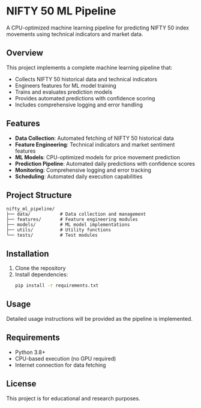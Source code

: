 # NIFTY 50 ML Pipeline

A CPU-optimized machine learning pipeline for predicting NIFTY 50 index movements using technical indicators and market data.

## Overview

This project implements a complete machine learning pipeline that:
- Collects NIFTY 50 historical data and technical indicators
- Engineers features for ML model training
- Trains and evaluates prediction models
- Provides automated predictions with confidence scoring
- Includes comprehensive logging and error handling

## Features

- **Data Collection**: Automated fetching of NIFTY 50 historical data
- **Feature Engineering**: Technical indicators and market sentiment features
- **ML Models**: CPU-optimized models for price movement prediction
- **Prediction Pipeline**: Automated daily predictions with confidence scores
- **Monitoring**: Comprehensive logging and error tracking
- **Scheduling**: Automated daily execution capabilities

## Project Structure

```
nifty_ml_pipeline/
├── data/           # Data collection and management
├── features/       # Feature engineering modules
├── models/         # ML model implementations
├── utils/          # Utility functions
└── tests/          # Test modules
```

## Installation

1. Clone the repository
2. Install dependencies:
   ```bash
   pip install -r requirements.txt
   ```

## Usage

Detailed usage instructions will be provided as the pipeline is implemented.

## Requirements

- Python 3.8+
- CPU-based execution (no GPU required)
- Internet connection for data fetching

## License

This project is for educational and research purposes.